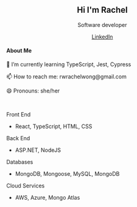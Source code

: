 <h2 align="center">Hi I'm Rachel</h2>
 <p align="center">Software developer</p>

<p align="center">
  <a href="https://www.linkedin.com/in/rwongy/">LinkedIn</a>
</p>

<h4>About Me</h4>
<div>
 <p>🌱 I’m currently learning TypeScript, Jest, Cypress</p>
 <p>📫 How to reach me: rwrachelwong@gmail.com</p>
 <p>😄 Pronouns: she/her</p>
</div>

<br />

Front End
 - React, TypeScript, HTML, CSS 

Back End
 - ASP.NET, NodeJS

Databases
 - MongoDB, Mongoose, MySQL, MongoDB

Cloud Services
 - AWS, Azure, Mongo Atlas
   
<!--
**rachwongrw/rachwongrw** is a ✨ _special_ ✨ repository because its `README.md` (this file) appears on your GitHub profile.

Here are some ideas to get you started:

- 🔭 I’m currently working on ...
- 🌱 I’m currently learning ...
- 👯 I’m looking to collaborate on ...
- 🤔 I’m looking for help with ...
- 💬 Ask me about ...
- 📫 How to reach me: ...
- 😄 Pronouns: ...
- ⚡ Fun fact: ...
-->
